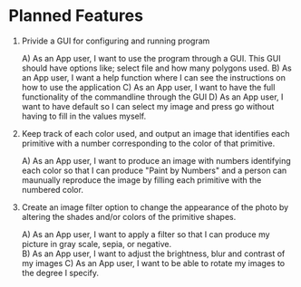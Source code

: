 # Planned Features

1) Privide a GUI for configuring and running program

    A) As an App user, I want to use the program through a GUI. This GUI should have options like; select file and how many polygons used.
    B) As an App user, I want a help function where I can see the instructions on how to use the application
    C) As an App user, I want to have the full functionality of the commandline through the GUI
    D) As an App user, I want to have default so I can select my image and press go without having to fill in the values myself.

2) Keep track of each color used, and output an image that identifies each primitive with a number corresponding to the color of that primitive.

    A) As an App user, I want to produce an image with numbers identifying each color so that I can produce "Paint by Numbers" and a person can maunually reproduce the image by filling each primitive with the numbered color.
  

3) Create an image filter option to change the appearance of the photo by altering the shades and/or colors of the primitive shapes. 

    A) As an App user, I want to apply a filter so that I can produce my picture in gray scale, sepia, or negative.  
    B) As an App user, I want to adjust the brightness, blur and contrast of my images
    C) As an App user, I want to be able to rotate my images to the degree I specify.
    
